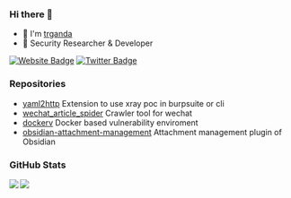 ### Hi there 👋

- 🔭 I'm [trganda](https://github.com/trganda)
- 🌱 Security Researcher & Developer

[![Website Badge](https://img.shields.io/badge/Website-3b5998?style=flat-square&logo=google-chrome&logoColor=white)](https://trganda.github.io/)
[![Twitter Badge](https://img.shields.io/badge/-Twitter-00acee?style=flat-square&logo=Twitter&logoColor=white)](https://twitter.com/MarrowSix)

<!--
**trganda/trganda** is a ✨ _special_ ✨ repository because its `README.md` (this file) appears on your GitHub profile.

Here are some ideas to get you started:

- 🔭 I’m currently working on ...
- 🌱 I’m currently learning ...
- 👯 I’m looking to collaborate on ...
- 🤔 I’m looking for help with ...
- 💬 Ask me about ...
- 📫 How to reach me: ...
- 😄 Pronouns: ...
- ⚡ Fun fact: ...
-->

### Repositories

- [yaml2http](https://github.com/trganda/yaml2http) Extension to use xray poc in burpsuite or cli
- [wechat_article_spider](https://github.com/trganda/wechat_article_spider) Crawler tool for wechat
- [dockerv](https://github.com/trganda/dockerv) Docker based vulnerability enviroment
- [obsidian-attachment-management](https://github.com/trganda/obsidian-attachment-management) Attachment management plugin of Obsidian

### GitHub Stats

<img align="left" src="https://github-profile-trophy.vercel.app/?username=trganda&theme=onedark&no-frame=true&column=4" />

<img align="left" src="https://github-readme-stats-mrdulin.vercel.app/api?username=trganda&show_icons=true&hide_border=true&hide=prs&theme=radical">
